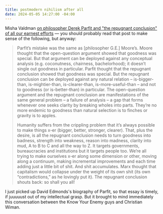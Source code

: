 ```yaml
---
title: postmodern nihilism after all
date: 2024-05-05 14:27:00 -04:00
---
```


Misha Valdman [on philosopher Derek Parfit and "the repugnant conclusion" of all our earnest efforts](https://zworld.substack.com/p/could-i-make-you-eat-shit?utm_source=substack&utm_medium=email) — you should probably read that post to make sense of the following, but anyway:

>Parfit’s mistake was the same as [philosopher G.E.] Moore’s. Moore thought that the open-question argument showed that goodness was special. But that argument can be deployed against any conceptual analysis (e.g. coconutness, chairness, bachelorhood); it doesn’t single out goodness in particular. Parfit thought that the repugnant conclusion showed that goodness was special. But the repugnant conclusion can be deployed against any natural relation – is-bigger-than, is-mightier-than, is-clearer-than, is-more-useful-than – and not to goodness (or is-better-than) in particular. The open-question argument and the repugnant conclusion are manifestations of the same general problem – a failure of analysis – a gap that forms whenever one seeks clarity by breaking wholes into parts. They’re no more endemic to goodness than natural selection is to finches or gravity is to apples.
>
>Humanity suffers from the crippling problem that it’s always possible to make things x-er (bigger, better, stronger, clearer). That, plus the desire, is all the repugnant conclusion needs to turn goodness into badness, strength into weakness, reason into madness, clarity into mud, A to B to C and all the way to Z. It targets governments, bureaucracies and institutions but it targets people too. We’re all trying to make ourselves x-er along some dimension or other, moving along a continuum, making incremental improvements and each time adding just a little bit of shit. And shit accumulates. Marx thought that capitalism would collapse under the weight of its own shit (its own “contradictions,” as he lovingly put it). The repugnant conclusion shouts back: so shall you all!

I just picked up David Edmonds's biography of Parfit, so that essay is timely, if juuuuust out of my intellectual grasp. But it brought to mind immediately this conversation between the Know Your Enemy guys and Christian Wiman.